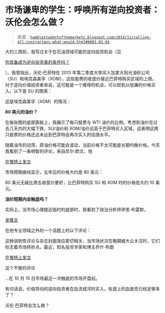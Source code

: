 <!--yml

类别：未分类

日期：2024-05-18 03:28:42

-->

# 市场谦卑的学生：呼唤所有逆向投资者：沃伦会怎么做？

> 来源：[`humblestudentofthemarkets.blogspot.com/2014/11/calling-all-contrarians-what-would.html#0001-01-01`](https://humblestudentofthemarkets.blogspot.com/2014/11/calling-all-contrarians-what-would.html#0001-01-01)

大约三周前，我写过关于在石油领域可能的逆向投资机会（见

[你具备成为逆向投资者的条件吗？](http://humblestudentofthemarkets.blogspot.com/2014/11/do-you-have-what-it-takes-to-be.html)

）。我曾指出，沃伦·巴菲特在 2013 年第二季度大举买入加拿大阳光油砂公司（SU）和埃克森美孚（XOM），这些股票的收盘价接近巴菲特购买区域的上限。对于逆向价值投资者来说，这可能是一个难得的机会，可以趁机以低廉的价格买入。以下是 SU 的图表：

这是埃克森美孚（XOM）的情况：

**80 美元的油价？**

在每张图的底部面板上，我展示了每只股票与 WTI 油价的比例。考虑到油价在过去几天内的大幅下跌，SU/油价和 XOM/油价远高于巴菲特买入区域，这表明这两只股票的价格还远未达到巴菲特会再次买入的估值水平。

随着油市的动荡，原油价格可能会波动，当前价格不太可能是长期均衡价格。今天我看到了一条明智的评论，来自尼尔·欧文，他

[在推特上发文](https://twitter.com/Neil_Irwin/status/538414947827736577)

市场预期曲线显示，五年后的价格大约是 80 美元：

80 美元无疑比周五收盘价要好，比巴菲特购买 SU 和 XOM 时的价格低大约 10 美元。

**油价短期内会触底吗？**

实际上，当市场心理接近临时的底部时，我看到了政治分析师伊恩·布雷默，

[发推文](https://twitter.com/ianbremmer/status/538443368108683264)

在他专业领域之外的一个话题上的以下评论：

这种讽刺性评论与杂志封面效应密切相关，当市场状况在晚期被大众关注时，它们标志着市场转折点。最近，知名投资专家和博主乔什·布朗

[在推特上发文](https://twitter.com/ReformedBroker/status/522373432751976448)

这个不敬的评论

...在 10 月 15 日市场最近一次触底的市场开盘前。

有句话说，价值导向的逆向投资者在血流成河时买入。街道上的血是否已经足够多了？

沃伦·巴菲特会怎么做？
